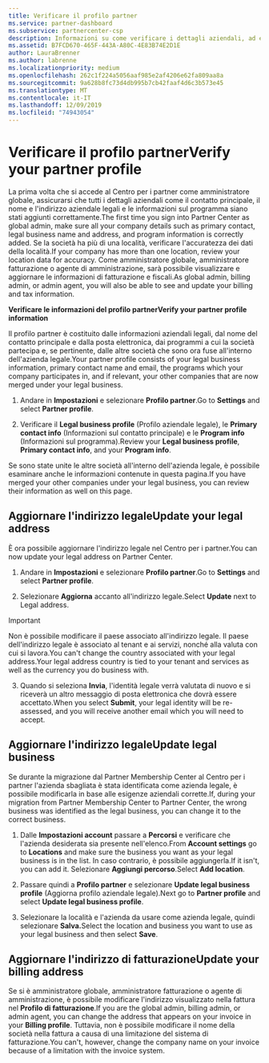 ```yaml
---
title: Verificare il profilo partner
ms.service: partner-dashboard
ms.subservice: partnercenter-csp
description: Informazioni su come verificare i dettagli aziendali, ad esempio il contatto principale, l'indirizzo e le informazioni sul programma. È anche possibile aggiornare gli indirizzi legali e di fatturazione.
ms.assetid: B7FCD670-465F-443A-A80C-4E83B74E2D1E
author: LauraBrenner
ms.author: labrenne
ms.localizationpriority: medium
ms.openlocfilehash: 262c1f224a5056aaf985e2af4206e62fa809aa8a
ms.sourcegitcommit: 9a628b8fc73d4db995b7cb42faaf4d6c3b573e45
ms.translationtype: MT
ms.contentlocale: it-IT
ms.lasthandoff: 12/09/2019
ms.locfileid: "74943054"
---
```

# <a name="verify-your-partner-profile"></a><span data-ttu-id="52b8e-104">Verificare il profilo partner</span><span class="sxs-lookup"><span data-stu-id="52b8e-104">Verify your partner profile</span></span>

<span data-ttu-id="52b8e-105">La prima volta che si accede al Centro per i partner come amministratore globale, assicurarsi che tutti i dettagli aziendali come il contatto principale, il nome e l'indirizzo aziendale legali e le informazioni sul programma siano stati aggiunti correttamente.</span><span class="sxs-lookup"><span data-stu-id="52b8e-105">The first time you sign into Partner Center as  global admin, make sure all your company details such as primary contact, legal business name and address, and program information is correctly added.</span></span> <span data-ttu-id="52b8e-106">Se la società ha più di una località, verificare l'accuratezza dei dati della località.</span><span class="sxs-lookup"><span data-stu-id="52b8e-106">If your company has more than one location, review your location data for accuracy.</span></span> <span data-ttu-id="52b8e-107">Come amministratore globale, amministratore fatturazione o agente di amministrazione, sarà possibile visualizzare e aggiornare le informazioni di fatturazione e fiscali.</span><span class="sxs-lookup"><span data-stu-id="52b8e-107">As global admin, billing admin, or admin agent, you will also be able to see and update your billing and tax information.</span></span> 

<span data-ttu-id="52b8e-108">**Verificare le informazioni del profilo partner**</span><span class="sxs-lookup"><span data-stu-id="52b8e-108">**Verify your partner profile information**</span></span>

<span data-ttu-id="52b8e-109">Il profilo partner è costituito dalle informazioni aziendali legali, dal nome del contatto principale e dalla posta elettronica, dai programmi a cui la società partecipa e, se pertinente, dalle altre società che sono ora fuse all'interno dell'azienda legale.</span><span class="sxs-lookup"><span data-stu-id="52b8e-109">Your partner profile consists of your legal business information, primary contact name and email, the programs which your company participates in, and if relevant, your other companies that are now merged under your legal business.</span></span>

1.  <span data-ttu-id="52b8e-110">Andare in **Impostazioni** e selezionare **Profilo partner**.</span><span class="sxs-lookup"><span data-stu-id="52b8e-110">Go to **Settings** and select **Partner profile**.</span></span>

2.  <span data-ttu-id="52b8e-111">Verificare il **Legal business profile** (Profilo aziendale legale), le **Primary contact info** (Informazioni sul contatto principale) e le **Program info** (Informazioni sul programma).</span><span class="sxs-lookup"><span data-stu-id="52b8e-111">Review your **Legal business profile**, **Primary contact info**, and your **Program info**.</span></span>

<span data-ttu-id="52b8e-112">Se sono state unite le altre società all'interno dell'azienda legale, è possibile esaminare anche le informazioni contenute in questa pagina.</span><span class="sxs-lookup"><span data-stu-id="52b8e-112">If you have merged your other companies under your legal business, you can review their information as well on this page.</span></span>

## <a name="update-your-legal-address"></a><span data-ttu-id="52b8e-113">Aggiornare l'indirizzo legale</span><span class="sxs-lookup"><span data-stu-id="52b8e-113">Update your legal address</span></span>

<span data-ttu-id="52b8e-114">È ora possibile aggiornare l'indirizzo legale nel Centro per i partner.</span><span class="sxs-lookup"><span data-stu-id="52b8e-114">You can now update your legal address on Partner Center.</span></span>

1. <span data-ttu-id="52b8e-115">Andare in **Impostazioni** e selezionare **Profilo partner**.</span><span class="sxs-lookup"><span data-stu-id="52b8e-115">Go to **Settings** and select **Partner profile**.</span></span> 

2. <span data-ttu-id="52b8e-116">Selezionare **Aggiorna** accanto all'indirizzo legale.</span><span class="sxs-lookup"><span data-stu-id="52b8e-116">Select **Update** next to Legal address.</span></span> 

>[!Important]
><span data-ttu-id="52b8e-117">Non è possibile modificare il paese associato all'indirizzo legale. Il paese dell'indirizzo legale è associato al tenant e ai servizi, nonché alla valuta con cui si lavora.</span><span class="sxs-lookup"><span data-stu-id="52b8e-117">You can't change the country associated with your legal address.Your legal address country is tied to your tenant and services as well as the currency you do business with.</span></span> 

3. <span data-ttu-id="52b8e-118">Quando si seleziona **Invia**, l'identità legale verrà valutata di nuovo e si riceverà un altro messaggio di posta elettronica che dovrà essere accettato.</span><span class="sxs-lookup"><span data-stu-id="52b8e-118">When you select **Submit**, your legal identity will be re-assessed, and you will receive another email which you will need to accept.</span></span>

## <a name="update-legal-business"></a><span data-ttu-id="52b8e-119">Aggiornare l'indirizzo legale</span><span class="sxs-lookup"><span data-stu-id="52b8e-119">Update legal business</span></span>

<span data-ttu-id="52b8e-120">Se durante la migrazione dal Partner Membership Center al Centro per i partner l'azienda sbagliata è stata identificata come azienda legale, è possibile modificarla in base alle esigenze aziendali corrette.</span><span class="sxs-lookup"><span data-stu-id="52b8e-120">If, during your migration from Partner Membership Center to Partner Center, the wrong business was identified as the legal business, you can change it to the correct business.</span></span>

1. <span data-ttu-id="52b8e-121">Dalle **Impostazioni account** passare a **Percorsi** e verificare che l'azienda desiderata sia presente nell'elenco.</span><span class="sxs-lookup"><span data-stu-id="52b8e-121">From **Account settings** go to **Locations** and make sure the business you want as your legal business is in the list.</span></span> <span data-ttu-id="52b8e-122">In caso contrario, è possibile aggiungerla.</span><span class="sxs-lookup"><span data-stu-id="52b8e-122">If it isn't, you can add it.</span></span> <span data-ttu-id="52b8e-123">Selezionare **Aggiungi percorso**.</span><span class="sxs-lookup"><span data-stu-id="52b8e-123">Select **Add location**.</span></span>

2.  <span data-ttu-id="52b8e-124">Passare quindi a **Profilo partner** e selezionare **Update legal business profile** (Aggiorna profilo aziendale legale).</span><span class="sxs-lookup"><span data-stu-id="52b8e-124">Next go to **Partner profile** and select **Update legal business profile**.</span></span>

3.  <span data-ttu-id="52b8e-125">Selezionare la località e l'azienda da usare come azienda legale, quindi selezionare **Salva.**</span><span class="sxs-lookup"><span data-stu-id="52b8e-125">Select the location and business you want to use as your legal business and then select **Save**.</span></span>

## <a name="update-your-billing-address"></a><span data-ttu-id="52b8e-126">Aggiornare l'indirizzo di fatturazione</span><span class="sxs-lookup"><span data-stu-id="52b8e-126">Update your billing address</span></span>

<span data-ttu-id="52b8e-127">Se si è amministratore globale, amministratore fatturazione o agente di amministrazione, è possibile modificare l'indirizzo visualizzato nella fattura nel **Profilo di fatturazione**.</span><span class="sxs-lookup"><span data-stu-id="52b8e-127">If you are the global admin, billing admin, or admin agent, you can change the address that appears on your invoice in your **Billing profile**.</span></span> <span data-ttu-id="52b8e-128">Tuttavia, non è possibile modificare il nome della società nella fattura a causa di una limitazione del sistema di fatturazione.</span><span class="sxs-lookup"><span data-stu-id="52b8e-128">You can't, however, change the company name on your invoice because of a limitation with the invoice system.</span></span>

 


